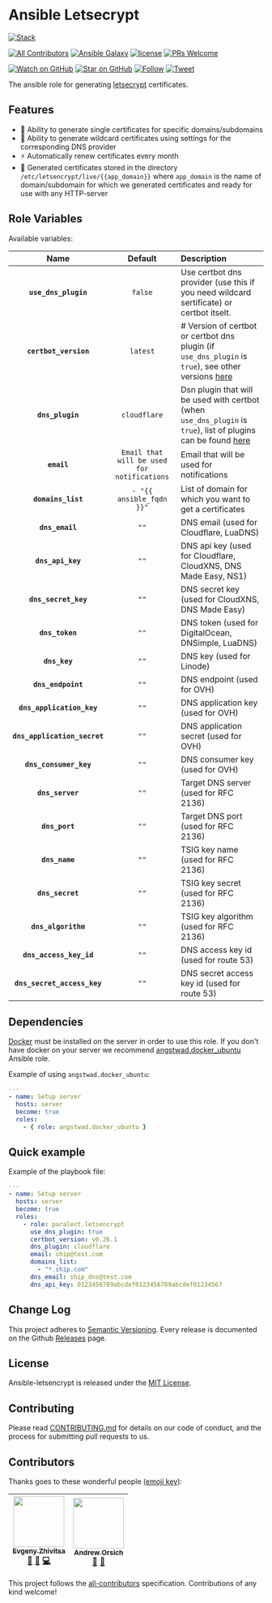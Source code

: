 # Ansible Letsecrypt

[![Stack](https://raw.githubusercontent.com/paralect/stack/master/stack-component-template/stack.png)](https://github.com/paralect/stack)

[![All Contributors](https://img.shields.io/badge/all_contributors-2-orange.svg?style=flat-square)](#contributors)
[![Ansible Galaxy](https://img.shields.io/badge/ansible--galaxy-letsenctypt-blue.svg?style=flat-square)](https://galaxy.ansible.com/paralect/drone)
[![license](https://img.shields.io/github/license/mashape/apistatus.svg?style=flat-square)](https://github.com/paralect/ansible-mongo/blob/master/LICENSE)
[![PRs Welcome](https://img.shields.io/badge/PRs-welcome-brightgreen.svg?style=flat-square)](http://makeapullrequest.com)


[![Watch on GitHub](https://img.shields.io/github/watchers/paralect/ansible-letsectrypt.svg?style=social&label=Watch)](https://github.com/paralect/ansible-letsectrypt/watchers)
[![Star on GitHub](https://img.shields.io/github/stars/paralect/ansible-letsectrypt.svg?style=social&label=Stars)](https://github.com/paralect/ansible-letsectrypt/stargazers)
[![Follow](https://img.shields.io/twitter/follow/paralect.svg?style=social&label=Follow)](https://twitter.com/paralect)
[![Tweet](https://img.shields.io/twitter/url/https/github.com/paralect/ansible-letsectrypt.svg?style=social)](https://twitter.com/intent/tweet?text=I%27m%20using%20Stack%20components%20to%20build%20my%20next%20product%20🚀.%20Check%20it%20out:%20https://github.com/paralect/ansible-letsectrypt)

The ansible role for generating [letsecrypt](https://letsencrypt.org/) certificates.

## Features

* 🔐 Ability to generate single certificates for specific domains/subdomains
* 🔐 Ability to generate wildcard certificates using settings for the corresponding DNS provider
* ⚡️️ Automatically renew certificates every month
* 🔧 Generated certificates stored in the directory `/etc/letsencrypt/live/{{app_domain}}` where `app_domain` is the name of domain/subdomain for which we generated certificates and ready for use with any HTTP-server

## Role Variables

Available variables:

|Name|Default|Description|
|:--:|:--:|:----------|
|**`use_dns_plugin`**|`false`|Use certbot dns provider (use this if you need wildcard sertificate) or certbot itselt.|
|**`certbot_version`**|`latest`|# Version of certbot or certbot dns plugin (if `use_dns_plugin` is `true`), see other versions [here](https://hub.docker.com/r/certbot/certbot/tags)|
|**`dns_plugin`**|`cloudflare`|Dsn plugin that will be used with certbot (when `use_dns_plugin` is `true`), list of plugins can be found [here](https://certbot.eff.org/docs/using.html#dns-plugins)|
|**`email`**|`Email that will be used for notifications`|Email that will be used for notifications|
|**`domains_list`**|`- "{{ ansible_fqdn }}"`|List of domain for which you want to get a certificates|
|**`dns_email`**|`""`|DNS email (used for Cloudflare, LuaDNS)|
|**`dns_api_key`**|`""`|DNS api key (used for Cloudflare, CloudXNS, DNS Made Easy, NS1)|
|**`dns_secret_key`**|`""`|DNS secret key (used for CloudXNS, DNS Made Easy)|
|**`dns_token`**|`""`|DNS token (used for DigitalOcean, DNSimple, LuaDNS)|
|**`dns_key`**|`""`|DNS key (used for Linode)|
|**`dns_endpoint`**|`""`|DNS endpoint (used for OVH)|
|**`dns_application_key`**|`""`|DNS application key (used for OVH)|
|**`dns_application_secret`**|`""`|DNS application secret (used for OVH)|
|**`dns_consumer_key`**|`""`|DNS consumer key (used for OVH)|
|**`dns_server`**|`""`|Target DNS server (used for RFC 2136)|
|**`dns_port`**|`""`|Target DNS port (used for RFC 2136)|
|**`dns_name`**|`""`|TSIG key name (used for RFC 2136)|
|**`dns_secret`**|`""`|TSIG key secret (used for RFC 2136)|
|**`dns_algorithm`**|`""`|TSIG key algorithm (used for RFC 2136)|
|**`dns_access_key_id`**|`""`|DNS access key id (used for route 53)|
|**`dns_secret_access_key`**|`""`|DNS secret access key id (used for route 53)|

## Dependencies

[Docker](https://www.docker.com/) must be installed on the server in order to use this role. If you don't have docker on your server we recommend [angstwad.docker_ubuntu](https://github.com/angstwad/docker.ubuntu) Ansible role.

Example of using `angstwad.docker_ubuntu`:
```yml
---
- name: Setup server
  hosts: server
  become: true
  roles:
    - { role: angstwad.docker_ubuntu }
```

## Quick example

Example of the playbook file:

```yml
---
- name: Setup server
  hosts: server
  become: true
  roles:
    - role: paralect.letsencrypt
      use_dns_plugin: true
      certbot_version: v0.26.1
      dns_plugin: cloudflare
      email: ship@test.com
      domains_list:
        - "*.ship.com"
      dns_email: ship_dns@test.com
      dns_api_key: 0123456789abcdef0123456789abcdef01234567
```

## Change Log

This project adheres to [Semantic Versioning](http://semver.org/).
Every release is documented on the Github [Releases](https://github.com/paralect/node-letsencrypt/releases) page.

## License

Ansible-letsencrypt is released under the [MIT License](https://github.com/paralect/ansible-letsencrypt/blob/master/LICENSE).

## Contributing

Please read [CONTRIBUTING.md](https://github.com/paralect/ansible-letsencrypt/blob/master/CONTRIBUTING.md) for details on our code of conduct, and the process for submitting pull requests to us.

## Contributors

Thanks goes to these wonderful people ([emoji key](https://github.com/kentcdodds/all-contributors#emoji-key)):

<!-- ALL-CONTRIBUTORS-LIST:START - Do not remove or modify this section -->
<!-- prettier-ignore -->
| [<img src="https://avatars2.githubusercontent.com/u/6461311?v=4" width="100px;"/><br /><sub><b>Evgeny Zhivitsa</b></sub>](https://github.com/ezhivitsa)<br />[📖](https://github.com/paralect/ansible-letsencrypt/commits?author=ezhivitsa "Documentation") [🤔](#ideas-ezhivitsa "Ideas, Planning, & Feedback") [💻](https://github.com/paralect/ansible-letsencrypt/commits?author=ezhivitsa "Code") | [<img src="https://avatars3.githubusercontent.com/u/681396?v=4" width="100px;"/><br /><sub><b>Andrew Orsich</b></sub>](https://github.com/anorsich)<br />[🤔](#ideas-anorsich "Ideas, Planning, & Feedback") [👀](#review-anorsich "Reviewed Pull Requests") |
| :---: | :---: |
<!-- ALL-CONTRIBUTORS-LIST:END -->

This project follows the [all-contributors](https://github.com/kentcdodds/all-contributors) specification. Contributions of any kind welcome!
